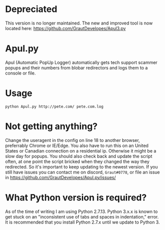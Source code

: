# Depreciated
This version is no longer maintained. The new and improved tool is now located here: https://github.com/GrautDevelopes/Apul3.py
# Apul.py
Apul (Automatic PopUp Logger) automatically gets tech support scammer popups and their numbers from blobar redirectors and logs them to a console or file.
# Usage
`python Apul.py http://pete.com/ pete.com.log`
# Not getting anything?
Change the useragent in the config on line 18 to another browser, preferrably Chrome or IE/Edge. You also have to run this on an United States or Canadian connection on a residential ip. Otherwise it might be a slow day for popups. You should also check back and update the script often, at one point the script bricked when they changed the way they redirected. So it's important to keep updating to the newest version.
If you still have issues you can contact me on discord, `Graut#0778`, or file an issue in https://github.com/GrautDevelopes/Apul.py/issues/
# What Python version is required?
As of the time of writing I am using Python 2.7.13.
Python 3.x.x is known to get stuck on an "inconsistent use of tabs and spaces in indentation," error. It is recommended that you install Python 2.7.x until we update to Python 3.
